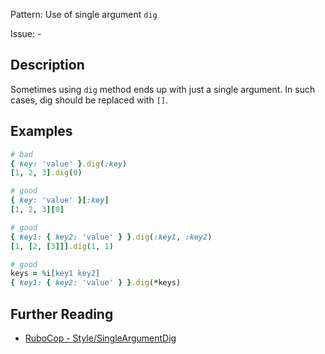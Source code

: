 Pattern: Use of single argument `dig`

Issue: -

## Description

Sometimes using `dig` method ends up with just a single
argument. In such cases, dig should be replaced with `[]`.

## Examples

```ruby
# bad
{ key: 'value' }.dig(:key)
[1, 2, 3].dig(0)

# good
{ key: 'value' }[:key]
[1, 2, 3][0]

# good
{ key1: { key2: 'value' } }.dig(:key1, :key2)
[1, [2, [3]]].dig(1, 1)

# good
keys = %i[key1 key2]
{ key1: { key2: 'value' } }.dig(*keys)
```

## Further Reading

* [RuboCop - Style/SingleArgumentDig](https://docs.rubocop.org/rubocop/cops_style.html#stylesingleargumentdig)
